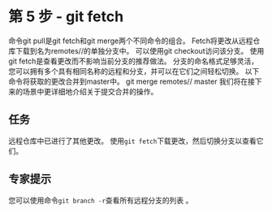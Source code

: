# 第 5 步 - git fetch
命令git pull是git fetch和git merge两个不同命令的组合。 Fetch将更改从远程仓库下载到名为remotes/<remote-name>/<remote-branch-name>的单独分支中。 可以使用git checkout访问该分支。
使用git fetch是查看更改而不影响当前分支的推荐做法。 分支的命名格式足够灵活，您可以拥有多个具有相同名称的远程和分支，并可以在它们之间轻松切换。
以下命令将获取的更改合并到master中。
git merge remotes/<remote-name>/<remote-branch-name> master
我们将在接下来的场景中更详细地介绍关于提交合并的操作。

## 任务
远程仓库中已进行了其他更改。 使用`git fetch`下载更改，然后切换分支以查看它们。

## 专家提示
您可以使用命令`git branch -r`查看所有远程分支的列表 。
